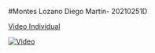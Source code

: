 #Montes Lozano Diego Martín- 20210251D

[Video Individual](https://youtu.be/qljueE3R0nI)

[![Video](https://img.youtube.com/vi/ohOmEIjYwds/0.jpg)](https://youtu.be/qljueE3R0nI)
